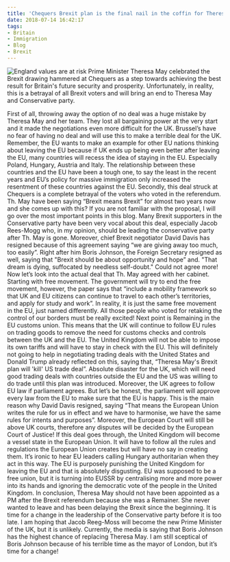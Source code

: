 ```yaml
---
title: 'Chequers Brexit plan is the final nail in the coffin for Theresa May'
date: 2018-07-14 16:42:17
tags:
- Britain
- Immigration
- Blog
- Brexit
---
```

![England values are at risk](/images/theresamay.jpg)
Prime Minister Theresa May celebrated the Brexit drawing hammered at Chequers as a step towards achieving the best result for Britain's future security and prosperity. Unfortunately, in reality, this is a betrayal of all Brexit voters and will bring an end to Theresa May and Conservative party.
<!--more-->
First of all, throwing away the option of no deal was a huge mistake by Theresa May and her team. They lost all bargaining power at the very start and it made the negotiations even more difficult for the UK. Brussel’s have no fear of having no deal and will use this to make a terrible deal for the UK. Remember, the EU wants to make an example for other EU nations thinking about leaving the EU because if UK ends up being even better after leaving the EU, many countries will recess the idea of staying in the EU. Especially Poland, Hungary, Austria and Italy. The relationship between these countries and the EU have been a tough one, to say the least in the recent years and EU’s policy for massive immigration only increased the resentment of these countries against the EU.
Secondly, this deal struck at Chequers is a complete betrayal of the voters who voted in the referendum. Th. May have been saying “Brexit means Brexit” for almost two years now and she comes up with this? If you are not familiar with the proposal, I will go over the most important points in this blog. Many Brexit supporters in the Conservative party have been very vocal about this deal, especially Jacob Rees-Mogg who, in my opinion, should be leading the conservative party after Th. May is gone. Moreover, chief Brexit negotiator David Davis has resigned because of this agreement saying “we are giving away too much, too easily”. Right after him Boris Johnson, the Foreign Secretary resigned as well, saying that "Brexit should be about opportunity and hope” and. "That dream is dying, suffocated by needless self-doubt."  Could not agree more!
Now let’s look into the actual deal that Th. May agreed with her cabinet. Starting with free movement. The government will try to end the free movement, however, the paper says that “include a mobility framework so that UK and EU citizens can continue to travel to each other’s territories, and apply for study and work”. In reality, it is just the same free movement in the EU, just named differently. All those people who voted for retaking the control of our borders must be really excited!
Next point is Remaining in the EU customs union. This means that the UK will continue to follow EU rules on trading goods to remove the need for customs checks and controls between the UK and the EU. The United Kingdom will not be able to impose its own tariffs and will have to stay in check with the EU. This will definitely not going to help in negotiating trading deals with the United States and Donald Trump already reflected on this, saying that, “Theresa May's Brexit plan will 'kill' US trade deal”. Absolute disaster for the UK, which will need good trading deals with countries outside the EU and the US was willing to do trade until this plan was introduced.
Moreover, the UK agrees to follow EU law if parliament agrees. But let’s be honest, the parliament will approve every law from the EU to make sure that the EU is happy. This is the main reason why David Davis resigned, saying “That means the European Union writes the rule for us in effect and we have to harmonise, we have the same rules for intents and purposes”. Moreover, the European Court will still be above UK courts, therefore any disputes will be decided by the European Court of Justice!
If this deal goes through, the United Kingdom will become a vessel state in the European Union. It will have to follow all the rules and regulations the European Union creates but will have no say in creating them. It’s ironic to hear EU leaders calling Hungary authoritarian when they act in this way. The EU is purposely punishing the United Kingdom for leaving the EU and that is absolutely disgusting. EU was supposed to be a free union, but it is turning into EUSSR by centralising more and more power into its hands and ignoring the democratic vote of the people in the United Kingdom.
In conclusion, Theresa May should not have been appointed as a PM after the Brexit referendum because she was a Remainer. She never wanted to leave and has been delaying the Brexit since the beginning. It is time for a change in the leadership of the Conservative party before it is too late. I am hoping that Jacob Reeg-Moss will become the new Prime Minister of the UK, but it is unlikely. Currently, the media is saying that Boris Johnson has the highest chance of replacing Theresa May. I am still sceptical of Boris Johnson because of his terrible time as the mayor of London, but it’s time for a change!



